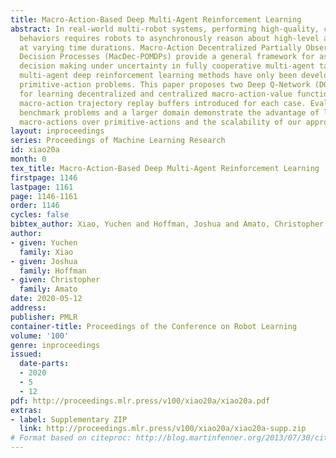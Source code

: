 ```yaml
---
title: Macro-Action-Based Deep Multi-Agent Reinforcement Learning
abstract: In real-world multi-robot systems, performing high-quality, collaborative
  behaviors requires robots to asynchronously reason about high-level action selection
  at varying time durations. Macro-Action Decentralized Partially Observable Markov
  Decision Processes (MacDec-POMDPs) provide a general framework for asynchronous
  decision making under uncertainty in fully cooperative multi-agent tasks. However,
  multi-agent deep reinforcement learning methods have only been developed for (synchronous)
  primitive-action problems. This paper proposes two Deep Q-Network (DQN) based methods
  for learning decentralized and centralized macro-action-value functions with novel
  macro-action trajectory replay buffers introduced for each case. Evaluations on
  benchmark problems and a larger domain demonstrate the advantage of learning with
  macro-actions over primitive-actions and the scalability of our approaches.
layout: inproceedings
series: Proceedings of Machine Learning Research
id: xiao20a
month: 0
tex_title: Macro-Action-Based Deep Multi-Agent Reinforcement Learning
firstpage: 1146
lastpage: 1161
page: 1146-1161
order: 1146
cycles: false
bibtex_author: Xiao, Yuchen and Hoffman, Joshua and Amato, Christopher
author:
- given: Yuchen
  family: Xiao
- given: Joshua
  family: Hoffman
- given: Christopher
  family: Amato
date: 2020-05-12
address: 
publisher: PMLR
container-title: Proceedings of the Conference on Robot Learning
volume: '100'
genre: inproceedings
issued:
  date-parts:
  - 2020
  - 5
  - 12
pdf: http://proceedings.mlr.press/v100/xiao20a/xiao20a.pdf
extras:
- label: Supplementary ZIP
  link: http://proceedings.mlr.press/v100/xiao20a/xiao20a-supp.zip
# Format based on citeproc: http://blog.martinfenner.org/2013/07/30/citeproc-yaml-for-bibliographies/
---
```

